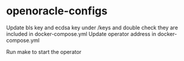 # openoracle-configs
Update bls key and ecdsa key under /keys and double check they are included in docker-compose.yml
Update operator address in docker-compose.yml

Run make to start the operator